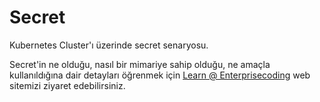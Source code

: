 # Secret
Kubernetes Cluster'ı üzerinde secret senaryosu.

Secret'in ne olduğu, nasıl bir mimariye sahip olduğu, ne amaçla kullanıldığına dair detayları öğrenmek için [Learn @ Enterprisecoding](http://learn.enterprisecoding.com/) web sitemizi ziyaret edebilirsiniz.